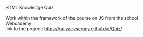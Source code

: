 HTML Knowledge Quiz
<br>
<br>
Work within the framework of the course on JS from the school Webcademy <br>
link to the project: https://gulyaevsergey.github.io/Quiz/ 
